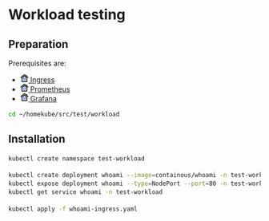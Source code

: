 # Workload testing

## Preparation

Prerequisites are: 
- [![](images/ico/color/homekube_16.png) Ingress](ingress.md)
- [![](images/ico/color/homekube_16.png) Prometheus](prometheus.md)
- [![](images/ico/color/homekube_16.png) Grafana](grafana.md)

```bash
cd ~/homekube/src/test/workload 
```

## Installation

```bash
kubectl create namespace test-workload

kubectl create deployment whoami --image=containous/whoami -n test-workload
kubectl expose deployment whoami --type=NodePort --port=80 -n test-workload
kubectl get service whoami -n test-workload

kubectl apply -f whoami-ingress.yaml

```

